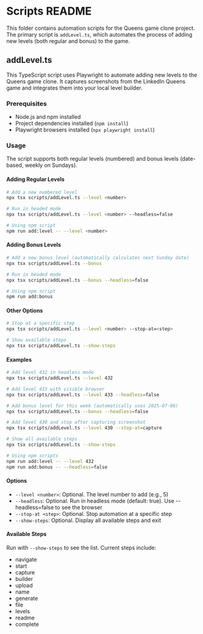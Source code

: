 # Scripts README

This folder contains automation scripts for the Queens game clone project. The primary script is `addLevel.ts`, which automates the process of adding new levels (both regular and bonus) to the game.

## addLevel.ts

This TypeScript script uses Playwright to automate adding new levels to the Queens game clone. It captures screenshots from the LinkedIn Queens game and integrates them into your local level builder.

### Prerequisites

- Node.js and npm installed
- Project dependencies installed (`npm install`)
- Playwright browsers installed (`npx playwright install`)

### Usage

The script supports both regular levels (numbered) and bonus levels (date-based, weekly on Sundays).

#### Adding Regular Levels

```bash
# Add a new numbered level
npx tsx scripts/addLevel.ts --level <number>

# Run in headed mode
npx tsx scripts/addLevel.ts --level <number> --headless=false

# Using npm script
npm run add:level -- --level <number>
```

#### Adding Bonus Levels

```bash
# Add a new bonus level (automatically calculates next Sunday date)
npx tsx scripts/addLevel.ts --bonus

# Run in headed mode
npx tsx scripts/addLevel.ts --bonus --headless=false

# Using npm script
npm run add:bonus
```

#### Other Options

```bash
# Stop at a specific step
npx tsx scripts/addLevel.ts --level <number> --stop-at=<step>

# Show available steps
npx tsx scripts/addLevel.ts --show-steps
```

#### Examples

```bash
# Add level 432 in headless mode
npx tsx scripts/addLevel.ts --level 432

# Add level 433 with visible browser
npx tsx scripts/addLevel.ts --level 433 --headless=false

# Add bonus level for this week (automatically uses 2025-07-06)
npx tsx scripts/addLevel.ts --bonus --headless=false

# Add level 430 and stop after capturing screenshot
npx tsx scripts/addLevel.ts --level 430 --stop-at=capture

# Show all available steps
npx tsx scripts/addLevel.ts --show-steps

# Using npm scripts
npm run add:level -- --level 432
npm run add:bonus -- --headless=false
```

#### Options

- `--level <number>`: Optional. The level number to add (e.g., 5)
- `--headless`: Optional. Run in headless mode (default: true). Use --headless=false to see the browser
- `--stop-at <step>`: Optional. Stop automation at a specific step
- `--show-steps`: Optional. Display all available steps and exit

#### Available Steps

Run with `--show-steps` to see the list. Current steps include:

- navigate
- start
- capture
- builder
- upload
- name
- generate
- file
- levels
- readme
- complete
